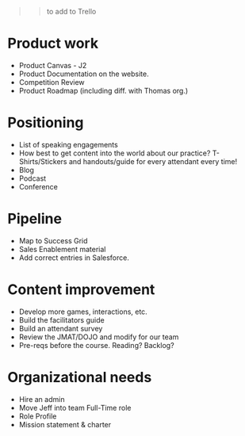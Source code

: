 >> to add to Trello

# Product work
+ Product Canvas - J2
+ Product Documentation on the website.
+ Competition Review
+ Product Roadmap (including diff. with Thomas org.)

# Positioning
+ List of speaking engagements
+ How best to get content into the world about our practice?
T-Shirts/Stickers and handouts/guide for every attendant every time!
+ Blog
+ Podcast
+ Conference

# Pipeline
+ Map to Success Grid
+ Sales Enablement material
+ Add correct entries in Salesforce.

# Content improvement
+ Develop more games, interactions, etc.
+ Build the facilitators guide
+ Build an attendant survey
+ Review the JMAT/DOJO and modify for our team
+ Pre-reqs before the course. Reading? Backlog?

# Organizational needs
+ Hire an admin
+ Move Jeff into team Full-Time role
+ Role Profile 
+ Mission statement & charter


